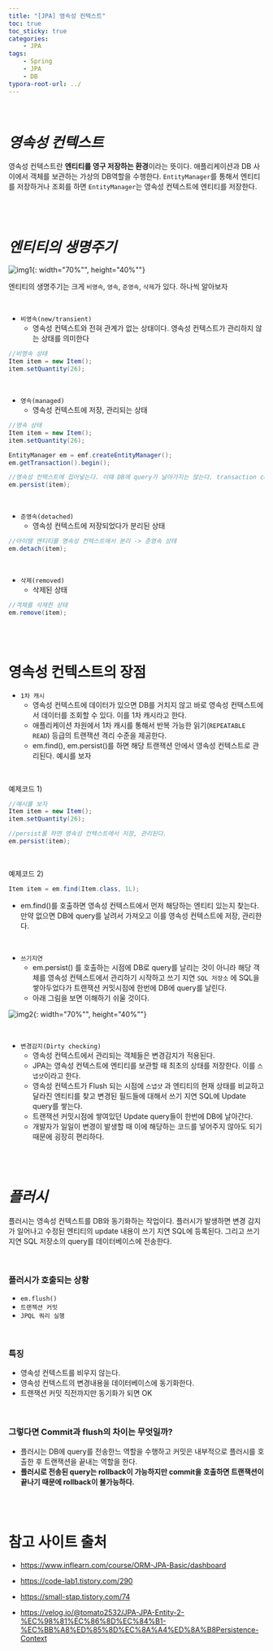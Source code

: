 ```yaml
---
title: "[JPA] 영속성 컨텍스트"
toc: true
toc_sticky: true
categories: 
    - JPA
tags:
    - Spring
    - JPA
    - DB
typora-root-url: ../
---
```


<br>



# *영속성 컨텍스트*

영속성 컨텍스트란 **엔티티를 영구 저장하는 환경**이라는 뜻이다. 애플리케이션과 DB 사이에서 객체를 보관하는 가상의 DB역할을 수행한다. `EntityManager`를 통해서 엔티티를 저장하거나 조회를 하면 `EntityManager`는 영속성 컨텍스트에 엔티티를 저장한다.

<br>

<br>



# *엔티티의 생명주기*



![img1](/assets/images/25_1.png){: width="70%"", height="40%""}

엔티티의 생명주기는 크게 `비영속`, `영속`, `준영속`, `삭제`가 있다. 하나씩 알아보자

<br>



* `비영속(new/transient)`
  * 영속성 컨텍스트와 전혀 관계가 없는 상태이다. 영속성 컨텍스트가 관리하지 않는 상태를 의미한다

```java
//비영속 상태
Item item = new Item();
item.setQuantity(26);
```

<br>

* `영속(managed)` 
  * 영속성 컨텍스트에 저장, 관리되는 상태

```java
//영속 상태
Item item = new Item();
item.setQuantity(26);

EntityManager em = emf.createEntityManager();
em.getTransaction().begin();

//영속성 컨텍스트에 집어넣는다. 이때 DB에 query가 날아가지는 않는다. transaction commit 시점에 query가 날아감.
em.persist(item);
```

<br>

* `준영속(detached)`
  * 영속성 컨텍스트에 저장되었다가 분리된 상태

```java
//아이템 엔티티를 영속성 컨텍스트에서 분리 -> 준영속 상태
em.detach(item);
```

<br>

* `삭제(removed)`
  * 삭제된 상태

```java
//객체를 삭제한 상태
em.remove(item);
```

<br>

<br>



# 영속성 컨텍스트의 장점

* `1차 캐시`
  * 영속성 컨텍스트에 데이터가 있으면 DB를 거치지 않고 바로 영속성 컨텍스트에서 데이터를 조회할 수 있다. 이를 1차 캐시라고 한다.
  * 애플리케이션 차원에서 1차 캐시를 통해서 반복 가능한 읽기(`REPEATABLE READ`) 등급의 트랜잭션 격리 수준을 제공한다.
  * em.find(), em.persist()를 하면 해당 트랜잭션 안에서 영속성 컨텍스트로 관리된다. 예시를 보자

<br>

예제코드 1)

```java
//예시를 보자
Item item = new Item();
item.setQuantity(26);

//persist를 하면 영속성 컨텍스트에서 저장, 관리된다.
em.persist(item);
```

<br>

예제코드 2)

```java
Item item = em.find(Item.class, 1L);
```

* em.find()를 호출하면 영속성 컨텍스트에서 먼저 해당하는 엔티티 있는지 찾는다. 만약 없으면 DB에 query를 날려서 가져오고 이를 영속성 컨텍스트에 저장, 관리한다.

<br>

* `쓰기지연`
  * em.persist() 를 호출하는 시점에 DB로 query를 날리는 것이 아니라 해당 객체를 영속성 컨텍스트에서 관리하기 시작하고 쓰기 지연 `SQL 저장소` 에 SQL을 쌓아두었다가 트랜잭션 커밋시점에 한번에 DB에 query를 날린다.
  * 아래 그림을 보면 이해하기 쉬울 것이다.

![img2](/assets/images/25_2.png){: width="70%"", height="40%""}

<br>

* `변경감지(Dirty checking)`
  * 영속성 컨텍스트에서 관리되는 객체들은 변경감지가 적용된다.
  * JPA는 영속성 컨텍스트에 엔티티를 보관할 때 최초의 상태를 저장한다. 이를 `스냅샷`이라고 한다.
  * 영속성 컨텍스트가 Flush 되는 시점에 `스냅샷` 과 엔티티의 현재 상태를 비교하고 달라진 엔티티를 찾고 변경된 필드들에 대해서 쓰기 지연 SQL에 Update query를 쌓는다.
  * 트랜잭션 커밋시점에 쌓여있던 Update query들이 한번에 DB에 날아간다.
  * 개발자가 일일이 변경이 발생할 때 이에 해당하는 코드를 넣어주지 않아도 되기 때문에 굉장히 편리하다.

<br>

<br>



# *플러시*

플러시는 영속성 컨텍스트를 DB와 동기화하는 작업이다. 플러시가 발생하면 변경 감지가 일어나고 수정된 엔티티의 update 내용이 쓰기 지연 SQL에 등록된다. 그리고 쓰기 지연 SQL 저장소의 query를 데이터베이스에 전송한다.

<br>

### 플러시가 호출되는 상황

* `em.flush()`
* `트랜젝션 커밋`
* `JPQL 쿼리 실행`

<br>

### 특징

* 영속성 컨텍스트를 비우지 않는다.
* 영속성 컨텍스트의 변경내용을 데이터베이스에 동기화한다.
* 트랜잭션 커밋 직전까지만 동기화가 되면 OK

<br>

### 그렇다면 Commit과 flush의 차이는 무엇일까?

* 플러시는 DB에 query를 전송한느 역할을 수행하고 커밋은 내부적으로 플러시를 호출한 후 트랜잭션을 끝내는 역할을 한다.
* **플러시로 전송된 query는 rollback이 가능하지만 commit을 호출하면 트랜잭션이 끝나기 때문에 rollback이 불가능하다.**

<br>

<br>



# 참고 사이트 출처

* https://www.inflearn.com/course/ORM-JPA-Basic/dashboard

* https://code-lab1.tistory.com/290

* https://small-stap.tistory.com/74

* https://velog.io/@tomato2532/JPA-JPA-Entity-2-%EC%98%81%EC%86%8D%EC%84%B1-%EC%BB%A8%ED%85%8D%EC%8A%A4%ED%8A%B8Persistence-Context

